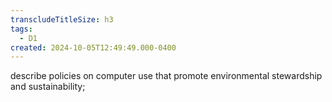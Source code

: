 ```yaml
---
transcludeTitleSize: h3
tags:
  - D1
created: 2024-10-05T12:49:49.000-0400
---
```

describe policies on computer use that promote environmental stewardship and sustainability;